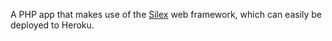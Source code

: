 A PHP app that makes use of the [Silex](http://silex.sensiolabs.org/) web framework, which can easily be deployed to Heroku.
